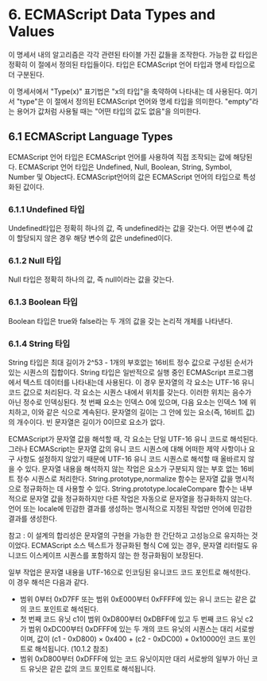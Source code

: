 # 6. ECMAScript Data Types and Values

이 명세서 내의 알고리즘은 각각 관련된 타이블 가진 값들을 조작한다. 가능한 값 타입은 정확히 이 절에서 정의된 타입들이다. 타입은 ECMAScript 언어 타입과 명세 타입으로 더 구분된다.

이 명세서에서 "Type(x)" 표기법은 "x의 타입"을 축약하여 나타내는 데 사용된다. 여기서 "type"은 이 절에서 정의된 ECMAScript 언어와 명세 타입을 의미한다. "empty"라는 용어가 값처럼 사용될 때는 "어떤 타입의 값도 없음"을 의미한다.

## 6.1 ECMAScript Language Types

ECMAScript 언어 타입은 ECMAScript 언어를 사용하여 직접 조작되는 값에 해당된다. ECMAScript 언어 타입은 Undefined, Null, Boolean, String, Symbol, Number 및 Object다. ECMAScript언어의 값은 ECMAScript 언어의 타입으로 특성화된 값이다.

### 6.1.1 Undefined 타입

Undefined타입은 정확히 하나의 값, 즉 undefined라는 값을 갖는다. 어떤 변수에 값이 할당되지 않은 경우 해당 변수의 값은 undefined이다.

### 6.1.2 Null 타입

Null 타입은 정확히 하나의 값, 즉 null이라는 값을 갖는다.

### 6.1.3 Boolean 타입

Boolean 타입은 true와 false라는 두 개의 값을 갖는 논리적 개체를 나타낸다.

### 6.1.4 String 타입

String 타입은 최대 길이가 2^53 - 1개의 부호없는 16비트 정수 값으로 구성된 순서가 있는 시퀀스의 집합이다. String 타입은 일반적으로 실행 중인 ECMAScript 프로그램에서 텍스트 데이터를 나타내는데 사용된다. 이 경우 문자열의 각 요소는 UTF-16 유니 코드 값으로 처리된다. 각 요소는 시퀀스 내에서 위치를 갖는다. 이러한 위치는 음수가 아닌 정수로 인덱싱된다. 첫 번째 요소는 인덱스 0에 있으며, 다음 요소는 인덱스 1에 위치하고, 이와 같은 식으로 계속된다. 문자열의 길이는 그 안에 있는 요소(즉, 16비트 값)의 개수이다. 빈 문자열은 길이가 0이므로 요소가 없다.

ECMAScript가 문자열 값을 해석할 때, 각 요소는 단일 UTF-16 유니 코드로 해석된다. 그러나 ECMAScript는 문자열 값의 유니 코드 시퀀스에 대해 어떠한 제약 사항이나 요구 사항도 설정하지 않았기 때문에 UTF-16 유니 코드 시퀀스로 해석할 때 올바르지 않을 수 있다. 문자열 내용을 해석하지 않는 작업은 요소가 구분되지 않는 부호 없는 16비트 정수 시퀀스로 처리한다. String.prototype,normalize 함수는 문자열 값을 명시적으로 정규화하는 데 사용할 수 있다.
String.prototype.localeCompare 함수는 내부적으로 문자열 값을 정규화하지만 다른 작업은 자동으로 문자열을 정규화하지 않는다. 언어 또는 locale에 민감한 결과를 생성하는 명시적으로 지정된 작업만 언어에 민감한 결과를 생성한다.

참고 : 이 설계의 합리성은 문자열의 구현을 가능한 한 간단하고 고성능으로 유지하는 것이었다. ECMAScript 소스 텍스트가 정규화된 형식 C에 있는 경우, 문자열 리터럴도 유니코드 이스케이프 시퀀스를 포함하지 않는 한 정규화됨이 보장된다.

일부 작업은 문자열 내용을 UTF-16으로 인코딩된 유니코드 코드 포인트로 해석한다. 이 경우 해석은 다음과 같다.

- 범위 0부터 0xD7FF 또는 범위 0xE000부터 0xFFFF에 있는 유니 코드는 같은 값의 코드 포인트로 해석된다.
- 첫 번째 코드 유닛 c1이 범위 0xD800부터 0xDBFF에 있고 두 번째 코드 유닛 c2가 범위 0xDC00부터 0xDFFF에 있는 두 개의 코드 유닛의 시퀀스는 대리 서로쌍이며, 값이 (c1 - 0xD800) × 0x400 + (c2 - 0xDC00) + 0x10000인 코드 포인트로 해석됩니다. (10.1.2 참조)
- 범위 0xD800부터 0xDFFF에 있는 코드 유닛이지만 대리 서로쌍의 일부가 아닌 코드 유닛은 같은 값의 코드 포인트로 해석됩니다.
